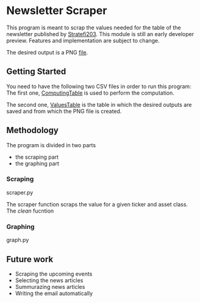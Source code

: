 # Newsletter Scraper

This program is meant to scrap the values needed for the table of the newsletter published by [Stratefi203](http://www.stratefi203.com/). This module is still an early developer preview. Features and implementation are subject to change.

The desired output is a PNG [file](https://github.com/Arthurim/Stratefi203/blob/master/pictures/Table.png).

## Getting Started

You need to have the following two CSV files in order to run this program:
The first one, [ComputingTable](https://github.com/Arthurim/Stratefi203/blob/master/pictures/ComputingTable.JPG) is used to perform the computation.

The second one, [ValuesTable](https://github.com/Arthurim/Stratefi203/blob/master/pictures/ValuesTable.JPG) is the table in which the desired outputs are saved and from which the PNG file is created.

## Methodology

The program is divided in two parts
- the scraping part
- the graphing part

### Scraping
scraper.py

The scraper function scraps the value for a given ticker and asset class.
The *clean* fucntion
### Graphing
graph.py

## Future work

- Scraping the upcoming events
- Selecting the news articles
- Summurazing news articles
- Writing the email automatically